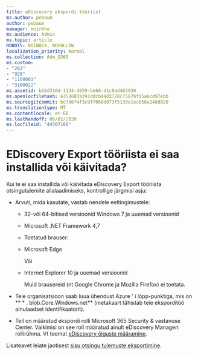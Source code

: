 ```yaml
---
title: eDiscovery ekspordi tööriist
ms.author: pebaum
author: pebaum
manager: mnirkhe
ms.audience: Admin
ms.topic: article
ROBOTS: NOINDEX, NOFOLLOW
localization_priority: Normal
ms.collection: Adm_O365
ms.custom:
- "263"
- "928"
- "1100001"
- "3100022"
ms.assetid: b16d310d-1134-4959-be68-d1c0ad463930
ms.openlocfilehash: 6352603a391ddcb44d2728c7587bf15a6cd97ebb
ms.sourcegitcommit: bc7d6f4f3c9f7060d073f5130e1ec856e248d020
ms.translationtype: MT
ms.contentlocale: et-EE
ms.lasthandoff: 06/02/2020
ms.locfileid: "44507166"
---
```

# <a name="cant-install-or-run-the-ediscovery-export-tool"></a>EDiscovery Export tööriista ei saa installida või käivitada?

Kui te ei saa installida või käivitada eDiscovery Export tööriista otsingutulemite allalaadimiseks, kontrollige järgmisi asju:
  
- Arvuti, mida kasutate, vastab nendele eeltingimustele:

  - 32-või 64-bitised versioonid Windows 7 ja uuemad versioonid

  - Microsoft .NET Framework 4,7

  - Toetatud brauser:

  - Microsoft Edge

    Või

  - Internet Explorer 10 ja uuemad versioonid

    Muid brausereid (nt Google Chrome ja Mozilla Firefox) ei toetata.

- Teie organisatsioon saab luua ühendust Azure ' i lõpp-punktiga, mis on ** \* . blob.Core.Windows.net** (metakaart tähistab teie eksporditöö ainulaadset identifikaatorit).

- Teil on määratud ekspordi rolli Microsoft 365 Security &amp; vastavuse Center. Vaikimisi on see roll määratud ainult eDiscovery Manageri rollirühma. Vt teemat [eDiscovery õiguste määramine](https://docs.microsoft.com/microsoft-365/compliance/assign-ediscovery-permissions).

Lisateavet leiate jaotisest [sisu otsingu tulemuste eksportimine](https://docs.microsoft.com/microsoft-365/compliance/export-search-results).
  